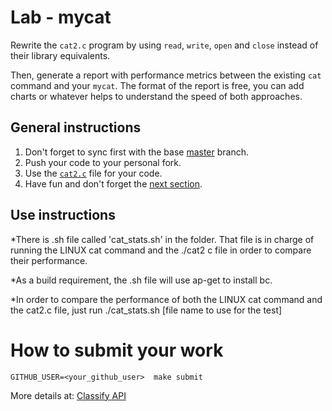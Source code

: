 Lab - mycat
===========

Rewrite the `cat2.c` program by using `read`, `write`, `open` and `close` instead of their library equivalents.

Then, generate a report with performance metrics between the existing `cat` command  and your `mycat`.
The format of the report is free, you can add charts or whatever helps to understand the speed of both approaches.

General instructions
--------------------
1. Don't forget to sync first with the base [master](https://github.com/CodersSquad/ap-labs) branch.
2. Push your code to your personal fork.
3. Use the [`cat2.c`](./cat2.c) file for your code.
4. Have fun and don't forget the [next section](#how-to-submit-your-work).


Use instructions
----------------
*There is .sh file called 'cat_stats.sh' in the folder. That file is in charge of running the LINUX cat command and the ./cat2 c file
in order to compare their performance.

*As a build requirement, the .sh file will use ap-get to install bc.

*In order to compare the performance of both the LINUX cat command and the cat2.c file, 
just run ./cat_stats.sh [file name to use for the test]


How to submit your work
=======================
```
GITHUB_USER=<your_github_user>  make submit
```
More details at: [Classify API](../../classify.md)
